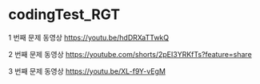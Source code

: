 # codingTest_RGT

1 번째 문제 동영상
https://youtu.be/hdDRXaTTwkQ

2 번째 문제 동영상
https://youtube.com/shorts/2pEI3YRKfTs?feature=share

3 번째 문제 동영상
https://youtu.be/XL-f9Y-vEgM

